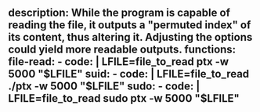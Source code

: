 description: While the program is capable of reading the file, it outputs a "permuted index" of its content, thus altering it. Adjusting the options could yield more readable outputs.
functions:
  file-read:
    - code: |
        LFILE=file_to_read
        ptx -w 5000 "$LFILE"
  suid:
    - code: |
        LFILE=file_to_read
        ./ptx -w 5000 "$LFILE"
  sudo:
    - code: |
        LFILE=file_to_read
        sudo ptx -w 5000 "$LFILE"
---
